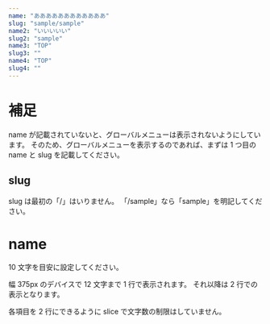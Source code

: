 ```yaml
---
name: "ああああああああああああ"
slug: "sample/sample"
name2: "いいいいい"
slug2: "sample"
name3: "TOP"
slug3: ""
name4: "TOP"
slug4: ""
---
```


# 補足

name が記載されていないと、グローバルメニューは表示されないようにしています。
そのため、グローバルメニューを表示するのであれば、まずは 1 つ目の name と slug を記載してください。

## slug

slug は最初の「/」はいりません。
「/sample」なら「sample」を明記してください。

# name

10 文字を目安に設定してください。

幅 375px のデバイスで 12 文字まで 1 行で表示されます。
それ以降は 2 行での表示となります。

各項目を 2 行にできるように slice で文字数の制限はしていません。
